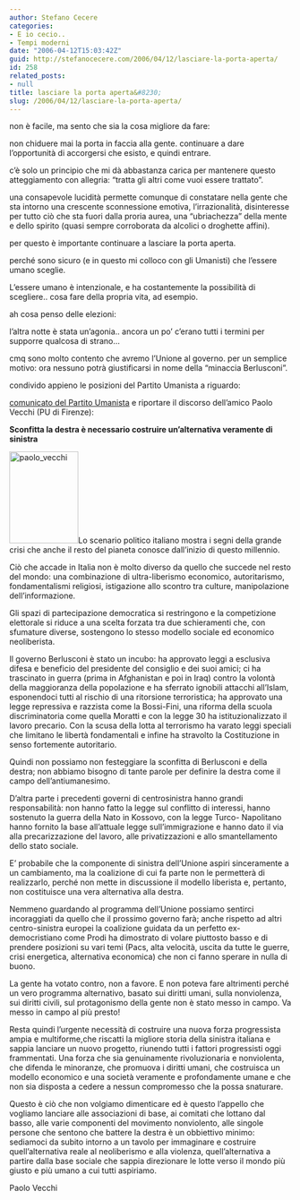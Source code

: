 ```yaml
---
author: Stefano Cecere
categories:
- E io cecio..
- Tempi moderni
date: "2006-04-12T15:03:42Z"
guid: http://stefanocecere.com/2006/04/12/lasciare-la-porta-aperta/
id: 258
related_posts:
- null
title: lasciare la porta aperta&#8230;
slug: /2006/04/12/lasciare-la-porta-aperta/
---
```


non è facile, ma sento che sia la cosa migliore da fare:

non chiduere mai la porta in faccia alla gente. continuare a dare l&#8217;opportunità di accorgersi che esisto, e quindi entrare.

c&#8217;è solo un principio che mi dà abbastanza carica per mantenere questo atteggiamento con allegria: &#8220;tratta gli altri come vuoi essere trattato&#8221;.

una consapevole lucidità permette comunque di constatare nella gente che sta intorno una crescente sconnessione emotiva, l&#8217;irrazionalità, disinteresse per tutto ciò che sta fuori dalla proria aurea, una &#8220;ubriachezza&#8221; della mente e dello spirito (quasi sempre corroborata da alcolici o droghette affini).

per questo è importante continuare a lasciare la porta aperta.
  
perché sono sicuro (e in questo mi colloco con gli Umanisti) che l&#8217;essere umano sceglie.
  
L&#8217;essere umano è intenzionale, e ha costantemente la possibilità di scegliere.. cosa fare della propria vita, ad esempio.

ah cosa penso delle elezioni:
  
l&#8217;altra notte è stata un&#8217;agonia.. ancora un po&#8217; c&#8217;erano tutti i termini per supporre qualcosa di strano&#8230;
  
cmq sono molto contento che avremo l&#8217;Unione al governo. per un semplice motivo: ora nessuno potrà giustificarsi in nome della &#8220;minaccia Berlusconi&#8221;.
  
condivido appieno le posizioni del Partito Umanista a riguardo:
  
<a href="http://www.partitoumanista.it/index.php?option=com_content&task=view&id=199&Itemid=0" target="_blank">comunicato del Partito Umanista</a> e riportare il discorso dell&#8217;amico Paolo Vecchi (PU di Firenze):

**Sconfitta la destra è necessario costruire un’alternativa veramente di sinistra**

<img src="http://stefanocecere.com/wp-content/uploads/sites/3/2006/04/paolo_vecchi.jpg" alt="paolo_vecchi" width="123" height="164" class="alignleft size-full wp-image-5486" />Lo scenario politico italiano mostra i segni della grande crisi che anche il resto del pianeta conosce dall’inizio di questo millennio.
  
Ciò che accade in Italia non è molto diverso da quello che succede nel resto del mondo: una combinazione di ultra-liberismo economico, autoritarismo, fondamentalismi religiosi, istigazione allo scontro tra culture, manipolazione dell’informazione.
  
Gli spazi di partecipazione democratica si restringono e la competizione elettorale si riduce a una scelta forzata tra due schieramenti che, con sfumature diverse, sostengono lo stesso modello sociale ed economico neoliberista.
  
Il governo Berlusconi è stato un incubo: ha approvato leggi a esclusiva difesa e beneficio del presidente del consiglio e dei suoi amici; ci ha trascinato in guerra (prima in Afghanistan e poi in Iraq) contro la volontà della maggioranza della popolazione e ha sferrato ignobili attacchi all’Islam, esponendoci tutti al rischio di una ritorsione terroristica; ha approvato una legge repressiva e razzista come la Bossi-Fini, una riforma della scuola discriminatoria come quella Moratti e con la legge 30 ha istituzionalizzato il lavoro precario. Con la scusa della lotta al terrorismo ha varato leggi speciali che limitano le libertà fondamentali e infine ha stravolto la Costituzione in senso fortemente autoritario.
  
Quindi non possiamo non festeggiare la sconfitta di Berlusconi e della destra; non abbiamo bisogno di tante parole per definire la destra come il campo dell’antiumanesimo.
  
D’altra parte i precedenti governi di centrosinistra hanno grandi responsabilità: non hanno fatto la legge sul conflitto di interessi, hanno sostenuto la guerra della Nato in Kossovo, con la legge Turco- Napolitano hanno fornito la base all’attuale legge sull’immigrazione e hanno dato il via alla precarizzazione del lavoro, alle privatizzazioni e allo smantellamento dello stato sociale.
  
E’ probabile che la componente di sinistra dell’Unione aspiri sinceramente a un cambiamento, ma la coalizione di cui fa parte non le permetterà di realizzarlo, perché non mette in discussione il modello liberista e, pertanto, non costituisce una vera alternativa alla destra.
  
Nemmeno guardando al programma dell’Unione possiamo sentirci incoraggiati da quello che il prossimo governo farà; anche rispetto ad altri centro-sinistra europei la coalizione guidata da un perfetto ex-democristiano come Prodi ha dimostrato di volare piuttosto basso e di prendere posizioni su vari temi (Pacs, alta velocità, uscita da tutte le guerre, crisi energetica, alternativa economica) che non ci fanno sperare in nulla di buono.
  
La gente ha votato contro, non a favore. E non poteva fare altrimenti perché un vero programma alternativo, basato sui diritti umani, sulla nonviolenza, sui diritti civili, sul protagonismo della gente non è stato messo in campo. Va messo in campo al più presto!
  
Resta quindi l’urgente necessità di costruire una nuova forza progressista ampia e multiforme,che riscatti la migliore storia della sinistra italiana e sappia lanciare un nuovo progetto, riunendo tutti i fattori progressisti oggi frammentati. Una forza che sia genuinamente rivoluzionaria e nonviolenta, che difenda le minoranze, che promuova i diritti umani, che costruisca un modello economico e una società veramente e profondamente umane e che non sia disposta a cedere a nessun compromesso che la possa snaturare.
  
Questo è ciò che non volgiamo dimenticare ed è questo l’appello che vogliamo lanciare alle associazioni di base, ai comitati che lottano dal basso, alle varie componenti del movimento nonviolento, alle singole persone che sentono che battere la destra è un obbiettivo minimo: sediamoci da subito intorno a un tavolo per immaginare e costruire quell’alternativa reale al neoliberismo e alla violenza, quell’alternativa a partire dalla base sociale che sappia direzionare le lotte verso il mondo più giusto e più umano a cui tutti aspiriamo.

Paolo Vecchi